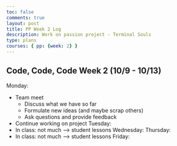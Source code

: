 ```yaml
---
toc: false
comments: true
layout: post
title: PP Week 2 Log
description: Work on passion project - Terminal Souls
type: plans
courses: { pp: {week: 2} }
---
```


## Code, Code, Code Week 2 (10/9 - 10/13)
Monday:
- Team meet
    - Discuss what we have so far
    - Formulate new ideas (and maybe scrap others)
    - Ask questions and provide feedback
- Continue working on project
Tuesday:
- In class: not much --> student lessons
Wednesday: 
Thursday: 
- In class: not much --> student lessons
Friday: 